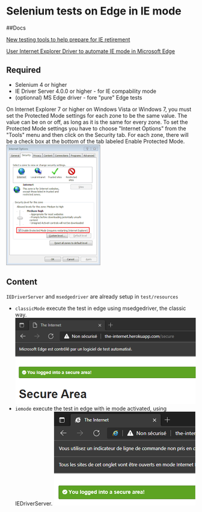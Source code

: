 # Selenium tests on Edge in IE mode

##Docs

[New testing tools to help prepare for IE retirement](https://techcommunity.microsoft.com/t5/windows-it-pro-blog/new-testing-tools-to-help-prepare-for-ie-retirement/ba-p/3059947#:~:text=With%20IE11%20retirement%20fast%20approaching%2C%20Microsoft%20has%20collaborated,and%20apply%20them%20for%20testing%20in%20IE%20mode.)

[User Internet Explorer Driver to automate IE mode in Microsoft Edge](https://docs.microsoft.com/fr-fr/microsoft-edge/webdriver-chromium/ie-mode?tabs=c-sharp)

## Required

* Selenium 4 or higher 
* IE Driver Server 4.0.0 or higher - for IE compability mode
* (optionnal) MS Edge driver  - fore "pure" Edge tests



On Internet Explorer 7 or higher on Windows Vista or Windows 7, you must set the Protected Mode settings for each zone to be the same value. The value can be on or off, as long as it is the same for every zone. To set the Protected Mode settings you have to choose "Internet Options" from the "Tools" menu and then click on the Security tab. For each zone, there will be a check box at the bottom of the tab labeled Enable Protected Mode.
![Set up IE protected mode](./docs/ie_protected_mode.png)

## Content
`IEDriverServer` and `msedgedriver` are already setup in `test/resources`

* `classicMode` execute the test in edge using msedgedriver, the classic way.
  ![Edge classic](./docs/edge.png)
* `iemode` execute the test in edge with ie mode activated, using IEDriverServer.
  ![Edge IE mode](./docs/edge_iemode.png)
